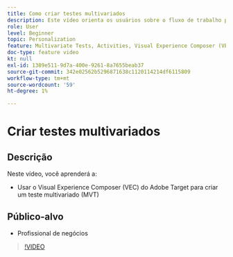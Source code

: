 ```yaml
---
title: Como criar testes multivariados
description: Este vídeo orienta os usuários sobre o fluxo de trabalho principal para criar um Teste multivariado (MVT) no Adobe Target. Saiba mais sobre as etapas para criar e interpretar MVTs.
role: User
level: Beginner
topic: Personalization
feature: Multivariate Tests, Activities, Visual Experience Composer (VEC)
doc-type: feature video
kt: null
exl-id: 1389e511-9d7a-400e-9261-8a7655beab37
source-git-commit: 342e02562b5296871638c1120114214df6115809
workflow-type: tm+mt
source-wordcount: '59'
ht-degree: 1%

---
```


# Criar testes multivariados

## Descrição

Neste vídeo, você aprenderá a:

* Usar o Visual Experience Composer (VEC) do Adobe Target para criar um teste multivariado (MVT)

## Público-alvo

* Profissional de negócios

>[!VIDEO](https://video.tv.adobe.com/v/17395/?quality=12)
